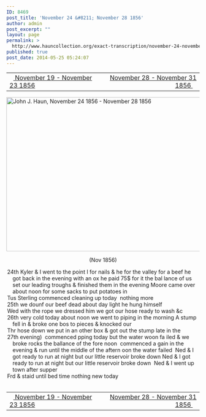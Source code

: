 ```yaml
---
ID: 8469
post_title: 'November 24 &#8211; November 28 1856'
author: admin
post_excerpt: ""
layout: page
permalink: >
  http://www.hauncollection.org/exact-transcription/november-24-november-28-1856-2/
published: true
post_date: 2014-05-25 05:24:07
---
```

<table style="width: 100%;" align="center">
<tbody>
<tr>
<td width="50%"><a title="November 19 – November 23 1856" href="http://www.hauncollection.org/version-2/version-ii-series-i/november-19-november-23-1856/"><img src="https://lh3.googleusercontent.com/-EFJpxxNiPNw/VqgtWBCZrMI/AAAAAAAAAFU/WfY4lPFWWkg/s800-Ic42/Soeb-Plain-Arrows-8-10px.png" alt="" width="10" height="10" /> November 19 - November 23 1856</a></td>
<td style="text-align: right;"><a title="November 28 – November 31 1856" href="http://www.hauncollection.org/version-2/version-ii-series-i/november-28-november-31-1856/"> November 28 - November 31 1856 <img src="https://lh3.googleusercontent.com/-67k0cYlpXHw/VqgtWKz1MXI/AAAAAAAAAFU/k9PW_Piyurk/s800-Ic42/Soeb-Plain-Arrows-5-10px.png" alt="" width="10" height="10" /></a></td>
</tr>
</tbody>
</table>
<a href="http://www.hauncollection.org/wp-content/uploads/John Haun/JJH_214_November 24 1856 - November 28 1856.JPG" target="_blank" rel="noopener"><img class="alignnone wp-image-2443 size-large" src="http://www.hauncollection.org/wp-content/uploads/John Haun/JJH_214_November 24 1856 - November 28 1856-1024x682.jpg" alt="John J. Haun, November 24 1856 - November 28 1856" width="604" height="402" /></a>
<p style="text-align: center;">(Nov 1856)</p>

<div style="text-indent: -1em; padding-left: 16px;">24th Kyler &amp; I went to the point I for nails &amp; he for the valley for a
beef he got back in the evening with an ox he paid 75$ for it the bal
lance of us set our leading troughs &amp; finished them in the evening
Moore came over about noon for some sacks to put potatoes in</div>
<div style="text-indent: -1em; padding-left: 16px;">Tus Sterling commenced cleaning up today  nothing more</div>
<div style="text-indent: -1em; padding-left: 16px;">25th we dounf our beef dead about day light he hung himself</div>
<div style="text-indent: -1em; padding-left: 16px;">Wed with the rope we dressed him we got our hose ready to wash &amp;c</div>
<div style="text-indent: -1em; padding-left: 16px;">26th very cold today about noon we went to piping in the morning
A stump fell in &amp; broke one bos to pieces &amp; knocked our</div>
<div style="text-indent: -1em; padding-left: 16px;">Thr hose down we put in an other box &amp; got out the stump late in the</div>
<div style="text-indent: -1em; padding-left: 16px;">27th evening)  commenced pping today but the water woon fa
iled &amp; we broke rocks the ballance of the fore noon  commenced a
gain in the evening &amp; run until the middle of the aftern
oon the water failed  Ned &amp; I got ready to run at night but our
little reservoir broke down Ned &amp; I got ready to run at night but our
little reservoir broke down  Ned &amp; I went up town after supper</div>
<div style="text-indent: -1em; padding-left: 16px;">Frd &amp; staid until bed time nothing new today</div>
&nbsp;
<table style="width: 100%;" align="center">
<tbody>
<tr>
<td width="50%"><a title="November 19 – November 23 1856" href="http://www.hauncollection.org/version-2/version-ii-series-i/november-19-november-23-1856/"><img src="https://lh3.googleusercontent.com/-EFJpxxNiPNw/VqgtWBCZrMI/AAAAAAAAAFU/WfY4lPFWWkg/s800-Ic42/Soeb-Plain-Arrows-8-10px.png" alt="" width="10" height="10" /> November 19 - November 23 1856</a></td>
<td style="text-align: right;"><a title="November 28 – November 31 1856" href="http://www.hauncollection.org/version-2/version-ii-series-i/november-28-november-31-1856/"> November 28 - November 31 1856 <img src="https://lh3.googleusercontent.com/-67k0cYlpXHw/VqgtWKz1MXI/AAAAAAAAAFU/k9PW_Piyurk/s800-Ic42/Soeb-Plain-Arrows-5-10px.png" alt="" width="10" height="10" /></a></td>
</tr>
</tbody>
</table>
